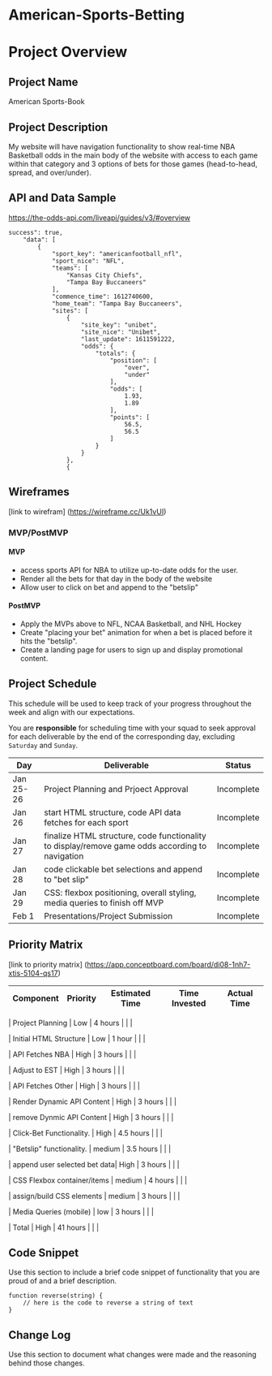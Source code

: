 # American-Sports-Betting

# Project Overview

## Project Name

American Sports-Book

## Project Description

My website will have navigation functionality to show real-time NBA Basketball odds in the main body of the website with access to each game within that category and 3 options of bets for those games (head-to-head, spread, and over/under).


## API and Data Sample

https://the-odds-api.com/liveapi/guides/v3/#overview

```
success": true,
    "data": [
        {
            "sport_key": "americanfootball_nfl",
            "sport_nice": "NFL",
            "teams": [
                "Kansas City Chiefs",
                "Tampa Bay Buccaneers"
            ],
            "commence_time": 1612740600,
            "home_team": "Tampa Bay Buccaneers",
            "sites": [
                {
                    "site_key": "unibet",
                    "site_nice": "Unibet",
                    "last_update": 1611591222,
                    "odds": {
                        "totals": {
                            "position": [
                                "over",
                                "under"
                            ],
                            "odds": [
                                1.93,
                                1.89
                            ],
                            "points": [
                                56.5,
                                56.5
                            ]
                        }
                    }
                },
                {
```

## Wireframes

[link to wirefram] (https://wireframe.cc/Uk1vUI)

### MVP/PostMVP

#### MVP 

- access sports API for NBA to utilize up-to-date odds for the user.
- Render all the bets for that day in the body of the website
- Allow user to click on bet and append to the "betslip"

#### PostMVP  

- Apply the MVPs above to NFL, NCAA Basketball, and NHL Hockey
- Create "placing your bet" animation for when a bet is placed before it hits the "betslip".
- Create a landing page for users to sign up and display promotional content.

## Project Schedule

This schedule will be used to keep track of your progress throughout the week and align with our expectations.  

You are **responsible** for scheduling time with your squad to seek approval for each deliverable by the end of the corresponding day, excluding `Saturday` and `Sunday`.

|  Day | Deliverable | Status
|---|---| ---|
|Jan 25-26| Project Planning and Prjoect Approval | Incomplete
|Jan 26| start HTML structure, code API data fetches for each sport | Incomplete
|Jan 27| finalize HTML structure, code functionality to display/remove game odds according to navigation | Incomplete
|Jan 28| code clickable bet selections and append to "bet slip"  | Incomplete
|Jan 29| CSS: flexbox positioning, overall styling, media queries to finish off MVP | Incomplete
|Feb 1| Presentations/Project Submission | Incomplete

## Priority Matrix

[link to priority matrix] (https://app.conceptboard.com/board/di08-1nh7-xtis-5104-qs17)

|          Component            | Priority | Estimated Time | Time Invested | Actual Time |
|---|---| ---| ---| ---|

|     Project Planning          |    Low   |    4 hours     |               |             |

| Initial HTML Structure        |    Low   |    1 hour      |               |             |

|      API Fetches NBA          |    High  |    3 hours     |               |             |

|       Adjust to EST           |    High  |    3 hours     |               |             |

|    API Fetches Other          |    High  |    3 hours     |               |             |

|  Render Dynamic API Content   |    High  |    3 hours     |               |             |

|  remove Dynmic API Content    |    High  |    3 hours     |               |             |

| Click-Bet Functionality.      |    High  |    4.5 hours   |               |             |

| "Betslip" functionality.      |  medium  |    3.5 hours   |               |             |

|  append user selected bet data|    High  |    3 hours     |               |             |

|   CSS Flexbox container/items |  medium  |    4 hours     |               |             |

|   assign/build CSS elements   |  medium  |    3 hours     |               |             |

|    Media Queries (mobile)     |   low    |    3 hours     |               |             |

|             Total             |    High  |    41 hours    |               |             |



## Code Snippet

Use this section to include a brief code snippet of functionality that you are proud of and a brief description.  

```
function reverse(string) {
	// here is the code to reverse a string of text
}
```

## Change Log
 Use this section to document what changes were made and the reasoning behind those changes.  
